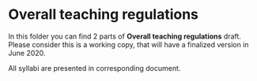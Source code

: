 # Overall teaching regulations

In this folder you can find 2 parts of **Overall teaching regulations** draft. Please consider this is a working copy, that will have a finalized version in June 2020.

All syllabi are presented in corresponding document.